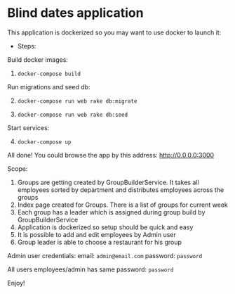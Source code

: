# Blind dates application

This application is dockerized so you may want to use docker to launch it:

* Steps:

Build docker images:

1. `docker-compose build` 

Run migrations and seed db:

2. `docker-compose run web rake db:migrate`

3. `docker-compose run web rake db:seed`

Start services:

4. `docker-compose up`

All done! You could browse the app by this address: http://0.0.0.0:3000



Scope:

1. Groups are getting created by GroupBuilderService. It takes all employees sorted by department and distributes employees across the groups
2. Index page created for Groups. There is a list of groups for current week
3. Each group has a leader which is assigned during group build by GroupBuilderService
4. Application is dockerized so setup should be quick and easy
5. It is possible to add and edit employees by Admin user
6. Group leader is able to choose a restaurant for his group

Admin user credentials:
email: `admin@email.com`
password: `password`

All users employees/admin has same password: `password`

Enjoy!
